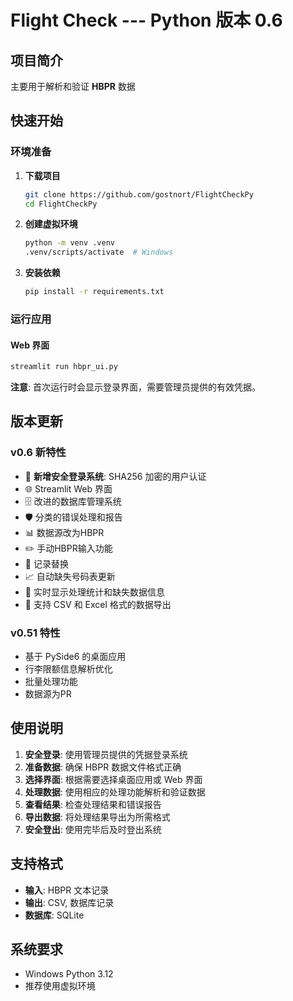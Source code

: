 # Flight Check --- Python 版本 0.6

## 项目简介

主要用于解析和验证 **HBPR** 数据

## 快速开始

### 环境准备

1. **下载项目**
   ```bash
   git clone https://github.com/gostnort/FlightCheckPy
   cd FlightCheckPy
   ```

2. **创建虚拟环境**
   ```bash
   python -m venv .venv
   .venv/scripts/activate  # Windows
   ```

3. **安装依赖**
   ```bash
   pip install -r requirements.txt
   ```

### 运行应用

#### Web 界面
```bash
streamlit run hbpr_ui.py
```

**注意**: 首次运行时会显示登录界面，需要管理员提供的有效凭据。

## 版本更新

### v0.6 新特性
- 🔐 **新增安全登录系统**: SHA256 加密的用户认证
- 🌐 Streamlit Web 界面
- 🗄️ 改进的数据库管理系统
- 🛡️ 分类的错误处理和报告
- 📊 数据源改为HBPR
- ✏️ 手动HBPR输入功能
- 🔄 记录替换
- 📈 自动缺失号码表更新
- 🫧 实时显示处理统计和缺失数据信息
- 💾 支持 CSV 和 Excel 格式的数据导出

### v0.51 特性
- 基于 PySide6 的桌面应用
- 行李限额信息解析优化
- 批量处理功能
- 数据源为PR

## 使用说明

1. **安全登录**: 使用管理员提供的凭据登录系统
2. **准备数据**: 确保 HBPR 数据文件格式正确
3. **选择界面**: 根据需要选择桌面应用或 Web 界面
4. **处理数据**: 使用相应的处理功能解析和验证数据
5. **查看结果**: 检查处理结果和错误报告
6. **导出数据**: 将处理结果导出为所需格式
7. **安全登出**: 使用完毕后及时登出系统

## 支持格式

- **输入**: HBPR 文本记录
- **输出**: CSV, 数据库记录
- **数据库**: SQLite

## 系统要求

- Windows Python 3.12
- 推荐使用虚拟环境

